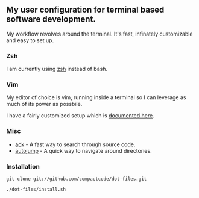 ## My user configuration for terminal based software development.

My workflow revolves around the terminal. It's fast, infinately customizable and easy to set up.

### Zsh

I am currently using [zsh](http://en.wikipedia.org/wiki/Z_shell) instead of bash.

### Vim

My editor of choice is vim, running inside a terminal so I can leverage as much of its power as possbile.

I have a fairly customized setup which is [documented here](https://github.com/compactcode/dot-files/tree/master/files/.vim).

### Misc

* [ack](https://github.com/petdance/ack) - A fast way to search through source code.
* [autojump](https://github.com/joelthelion/autojump) - A quick way to navigate around directories.

### Installation

```
git clone git://github.com/compactcode/dot-files.git

./dot-files/install.sh
```

